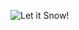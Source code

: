 ![Let it Snow!](https://capsule-render.vercel.app/api?type=wave&color=gradient&height=150&section=header&text=Let%20it%20Snow!&fontSize=30&desc=❄️%20Snowflakes%20Everywhere!%20❄️&descAlign=70&backgroundColor=4b9cd3)
